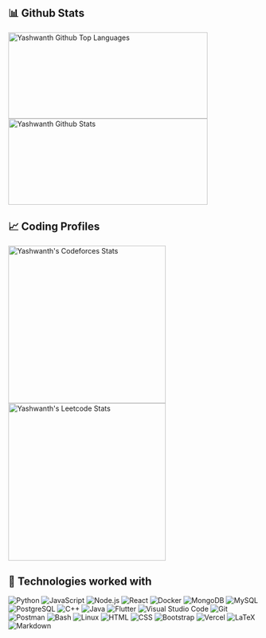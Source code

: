 ## 📊 Github Stats

<span>
<a href="https://github.com/yashwanth944">
<img height="173" width="400" src="https://github-readme-stats-redheadphone.vercel.app/api/top-langs/?username=yashwanth944&layout=compact&langs_count=6&theme=github_dark&border_color=404040" alt="Yashwanth Github Top Languages" />
<img height="173" width="400" src="https://github-readme-stats-redheadphone.vercel.app/api?username=yashwanth944&show_icons=true&count_private=true&theme=github_dark&border_color=404040" alt="Yashwanth Github Stats" />
</a>
</span>

## 📈 Coding Profiles

<span>
<a href="https://codeforces.com/profile/noob_sailor">
<img height="316" src="https://codeforces-readme-stats.vercel.app/api/card?username=noob_sailor&theme=github_dark&force_username=true&border_color=404040" alt="Yashwanth's Codeforces Stats"/>
</a>
<a href="https://leetcode.com/kyashwanth944/">
<img height="316" src="https://leetcard.jacoblin.cool/kyashwanth944?theme=dark&font=Ubuntu&cache=14400&ext=contest&sheets=https://gist.githubusercontent.com/yashwanth944/5e715e284c89cace8f5fa09f7fb930b8/raw/ec0be570f114124b1a2156a660d67baa0ab5639d/leetcode_stats_card.css" alt="Yashwanth's Leetcode Stats"/>
</a>
</span>

## 🧩 Technologies worked with

<p>

<img alt="Python" src="https://img.shields.io/badge/Python-14354C.svg?logo=python&logoColor=white">
<img alt="JavaScript" src="https://img.shields.io/badge/JavaScript-F7DF1E.svg?logo=javascript&logoColor=black">
<img alt="Node.js" src="https://img.shields.io/badge/Node.js-43853D.svg?logo=node.js&logoColor=white">
<img alt="React" src="https://img.shields.io/badge/React-20232A?logo=react&logoColor=61DAFB">
<img alt="Docker" src="https://img.shields.io/badge/Docker-02569B?logo=Docker&logoColor=white">
<img alt="MongoDB" src ="https://img.shields.io/badge/MongoDB-4ea94b.svg?logo=mongodb&logoColor=white">
<img alt="MySQL" src="https://img.shields.io/badge/MySQL-00000F?logo=mysql&logoColor=white">
<img alt="PostgreSQL" src ="https://img.shields.io/badge/PostgreSQL-316192.svg?logo=postgresql&logoColor=white">
<img alt="C++" src="https://img.shields.io/badge/C%2B%2B-00599C?logo=c%2B%2B&logoColor=white">
<img alt="Java" src="https://img.shields.io/badge/Java-ED8B00?logo=Java&logoColor=white">
<img alt="Flutter" src="https://img.shields.io/badge/Flutter-02569B?logo=flutter&logoColor=white">
<img alt="Visual Studio Code" src="https://img.shields.io/badge/Visual%20Studio%20Code-0078d7.svg?logo=visual-studio-code&logoColor=white">
<img alt="Git" src="https://img.shields.io/badge/Git-F05033.svg?logo=git&logoColor=white">
<img alt="Postman" src="https://img.shields.io/badge/Postman-FF6C37?logo=postman&logoColor=white">
<img alt="Bash" src="https://img.shields.io/badge/Bash-121011.svg?logo=gnu-bash&logoColor=white">
<img alt="Linux" src="https://img.shields.io/badge/Linux-FCC624?logo=linux&logoColor=black">
<img alt="HTML" src="https://img.shields.io/badge/HTML-E34F26.svg?logo=html5&logoColor=white">
<img alt="CSS" src="https://img.shields.io/badge/CSS-1572B6.svg?logo=css3&logoColor=white">
<img alt="Bootstrap" src="https://img.shields.io/badge/Bootstrap-7952B3.svg?logo=bootstrap&logoColor=white">
<img alt="Vercel" src="https://img.shields.io/badge/Vercel-000000.svg?logo=vercel&logoColor=white">
<img alt="LaTeX" src="https://img.shields.io/badge/LaTeX-008080.svg?logo=LaTeX&logoColor=white">
<img alt="Markdown" src="https://img.shields.io/badge/Markdown-000000.svg?logo=markdown&logoColor=white">

</p>
